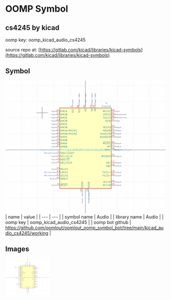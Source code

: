 # OOMP Symbol  
## cs4245  by kicad  
  
oomp key: oomp_kicad_audio_cs4245  
  
source repo at: [https://gitlab.com/kicad/libraries/kicad-symbols](https://gitlab.com/kicad/libraries/kicad-symbols)  
## Symbol  
  
[![working.png](working_600.png)](working.png)  
| name | value | 
| --- | --- | 
| symbol name | Audio | 
| library name | Audio | 
| oomp key | oomp_kicad_audio_cs4245 | 
| oomp bot github | https://github.com/oomlout/oomlout_oomp_symbol_bot/tree/main/kicad_audio_cs4245/working | 
## Images  
  
[![working.png](working_140.png)](working.png)  
